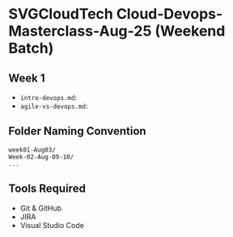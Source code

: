 # SVGCloudTech Cloud-Devops-Masterclass-Aug-25 (Weekend Batch)
  


## Week 1 
- `intro-devops.md`: 
- `agile-vs-devops.md`: 

## Folder Naming Convention
```
week01-Aug03/
Week-02-Aug-09-10/
...
```

## Tools Required
- Git & GitHub
- JIRA
- Visual Studio Code
